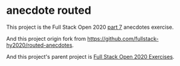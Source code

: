 # anecdote routed

This project is the Full Stack Open 2020 [part 7](https://fullstackopen.com/en/part7) anecdotes exercise.

And this project origin fork from https://github.com/fullstack-hy2020/routed-anecdotes.

And this project's parent project is [Full Stack Open 2020 Exercises](https://github.com/Zeroto521/Full-Stack-Open-2020-Exercises).
